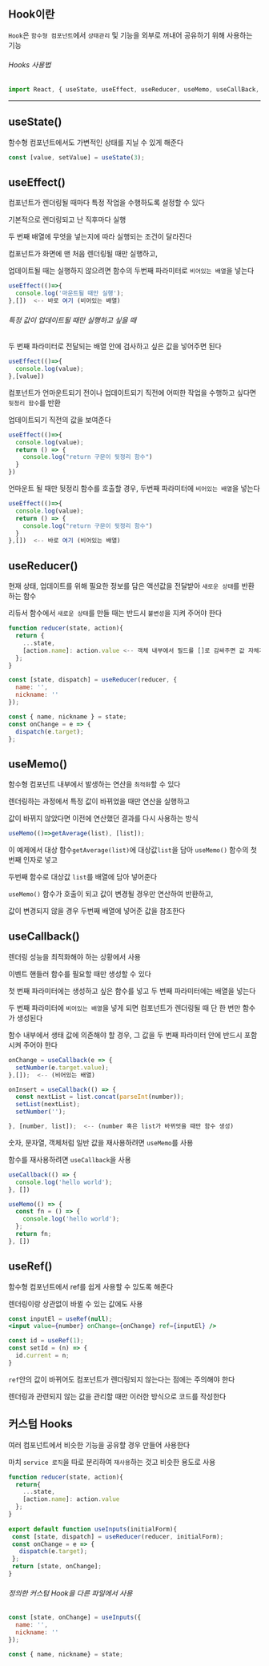 ## Hook이란 
  
`Hook`은 `함수형 컴포넌트`에서 `상태관리` 및 기능을 외부로 꺼내어 공유하기 위해 사용하는 기능   
  
###### Hooks 사용법  
  
```jsx
import React, { useState, useEffect, useReducer, useMemo, useCallBack, useRef } from 'react';
```
  
---
  
## useState()  
  
함수형 컴포넌트에서도 가변적인 상태를 지닐 수 있게 해준다  
```jsx
const [value, setValue] = useState(3);
```
  
## useEffect()  
  
컴포넌트가 렌더링될 때마다 특정 작업을 수행하도록 설정할 수 있다  
  
기본적으로 렌더링되고 난 직후마다 실행  

두 번째 배열에 무엇을 넣는지에 따라 실행되는 조건이 달라진다  
              
컴포넌트가 화면에 맨 처음 렌더링될 때만 실행하고,  
  
업데이트될 때는 실행하지 않으려면 함수의 두번째 파라미터로 `비어있는 배열`을 넣는다  
```jsx
useEffect(()=>{
  console.log('마운트될 때만 실행');
},[])  <-- 바로 여기 (비어있는 배열)
```
  
###### 특정 값이 업데이트될 때만 실행하고 싶을 때  
  
두 번째 파라미터로 전달되는 배열 안에 검사하고 싶은 값을 넣어주면 된다  
```jsx
useEffect(()=>{
  console.log(value);
},[value])
```    
  
컴포넌트가 언마운트되기 전이나 업데이트되기 직전에 어떠한 작업을 수행하고 싶다면 `뒷정리 함수`를 반환  
  
업데이트되기 직전의 값을 보여준다  

```jsx
useEffect(()=>{
  console.log(value);
  return () => {
    console.log("return 구문이 뒷정리 함수")
  }
})
```
  
언마운트 될 때만 뒷정리 함수를 호출할 경우, 두번째 파라미터에 `비어있는 배열`을 넣는다  
  
```jsx
useEffect(()=>{
  console.log(value);
  return () => {
    console.log("return 구문이 뒷정리 함수")
  }
},[])  <-- 바로 여기 (비어있는 배열)
```     
               
## useReducer()  
  
현재 상태, 업데이트를 위해 필요한 정보를 담은 액션값을 전달받아 `새로운 상태`를 반환하는 함수  
  
리듀서 함수에서 `새로운 상태`를 만들 때는 반드시 `불변성`을 지켜 주어야 한다  
  
```jsx
function reducer(state, action){
  return {
    ...state,
    [action.name]: action.value <-- 객체 내부에서 필드를 []로 감싸주면 값 자체가 필드명이 된다 
  };
}

const [state, dispatch] = useReducer(reducer, {
  name: '',
  nickname: ''
});

const { name, nickname } = state;
const onChange = e => {
  dispatch(e.target);
};
```                 
                 
## useMemo()  
  
함수형 컴포넌트 내부에서 발생하는 연산을 `최적화`할 수 있다  
  
렌더링하는 과정에서 특정 값이 바뀌었을 때만 연산을 실행하고  
    
값이 바뀌지 않았다면 이전에 연산했던 결과를 다시 사용하는 방식  
  
```jsx
useMemo(()=>getAverage(list), [list]);
```
  
이 예제에서 대상 함수`getAverage(list)`에 대상값`list`을 담아 `useMemo()` 함수의 첫번째 인자로 넣고  
  
두번째 함수로 대상값 `list`를 배열에 담아 넣어준다  
  
`useMemo()` 함수가 호출이 되고 값이 변경될 경우만 연산하여 반환하고,  
  
값이 변경되지 않을 경우 두번째 배열에 넣어준 값을 참조한다  
  
## useCallback()  
  
렌더링 성능을 최적화해야 하는 상황에서 사용  
  
이벤트 핸들러 함수를 필요할 때만 생성할 수 있다  
  
첫 번째 파라미터에는 생성하고 싶은 함수를 넣고 두 번째 파라미터에는 배열을 넣는다  
  
두 번째 파라미터에 `비어있는 배열`을 넣게 되면 컴포넌트가 렌더링될 때 단 한 번만 함수가 생성된다  
  
함수 내부에서 생태 값에 의존해야 할 경우, 그 값을 두 번째 파라미터 안에 반드시 포함시켜 주어야 한다  
  
```jsx
onChange = useCallback(e => {
  setNumber(e.target.value);
},[]);  <-- (비어있는 배열)

onInsert = useCallback(() => {
  const nextList = list.concat(parseInt(number));
  setList(nextList);
  setNumber('');

}, [number, list]);  <-- (number 혹은 list가 바뀌엇을 때만 함수 생성)
```
  
  
숫자, 문자열, 객체처럼 일반 값을 재사용하려면 `useMemo`를 사용  
  
함수를 재사용하려면 `useCallback`을 사용  
  
```jsx                  
useCallback(() => {
  console.log('hello world');
}, [])

useMemo(() => {
  const fn = () => {
    console.log('hello world');
  };
  return fn;
}, [])
```        
             
## useRef()  
  
함수형 컴포넌트에서 ref를 쉽게 사용할 수 있도록 해준다  
  
렌더링이랑 상관없이 바뀔 수 있는 값에도 사용  

```jsx
const inputEl = useRef(null);
<input value={number} onChange={onChange} ref={inputEl} />

const id = useRef(1);
const setId = (n) => {
  id.current = n;
}
```                           
`ref`안의 값이 바뀌어도 컴포넌트가 렌더링되지 않는다는 점에는 주의해야 한다  
  
렌더링과 관련되지 않는 값을 관리할 때만 이러한 방식으로 코드를 작성한다  
  
## 커스텀 Hooks  
  
여러 컴포넌트에서 비슷한 기능을 공유할 경우 만들어 사용한다  
  
마치 `service 로직`을 따로 분리하여 `재사용`하는 것고 비슷한 용도로 사용  
  
 ```jsx
 function reducer(state, action){
   return{
     ...state,
     [action.name]: action.value
   };
 }
  
export default function useInputs(initialForm){
  const [state, dispatch] = useReducer(reducer, initialForm);
  const onChange = e => {
    dispatch(e.target);
  };
  return [state, onChange];
}
 ```
###### 정의한 커스텀 Hook을 다른 파일에서 사용  
  
```jsx
const [state, onChange] = useInputs({
  name: '',
  nickname: ''
});

const { name, nickname} = state;
```
                    
                
                 
